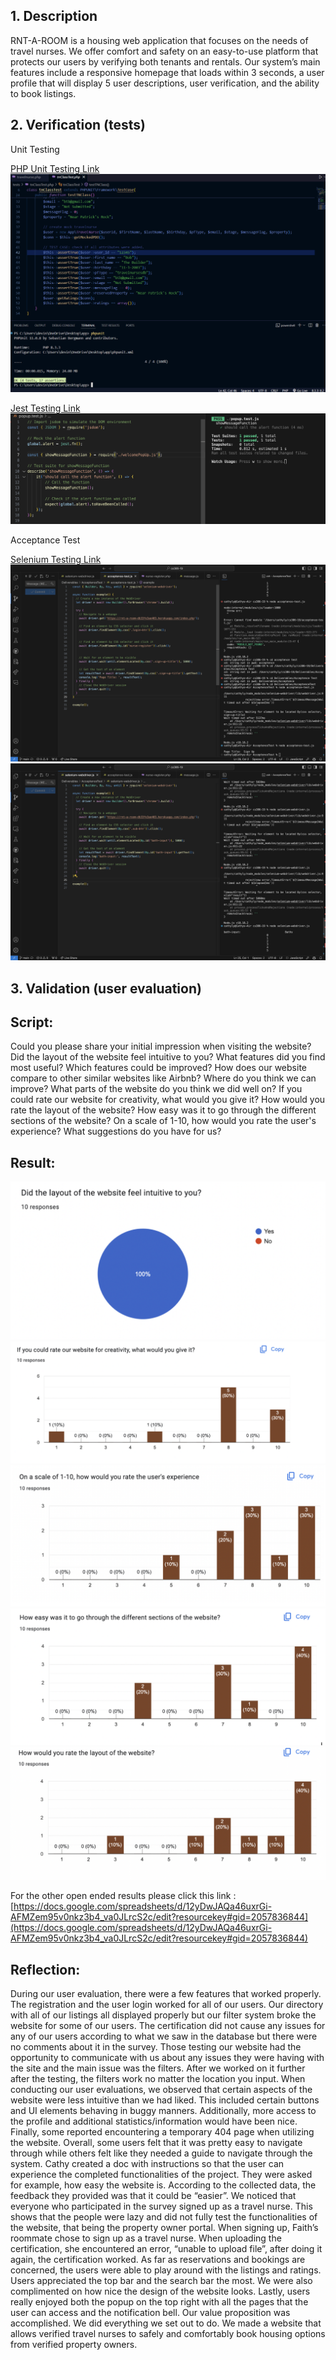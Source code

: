 ## 1. Description
RNT-A-ROOM is a housing web application that focuses on the needs of travel nurses. We offer comfort and safety on an easy-to-use platform that protects our users by verifying both tenants and rentals. Our system’s main features include a responsive homepage that loads within 3 seconds, a user profile that will display 5 user descriptions, user verification, and the ability to book listings.

## 2. Verification (tests)
Unit Testing

[PHP Unit Testing Link](https://github.com/cl2493/cs386/tree/main/Deliverables/Unit%20Test)
![url](https://github.com/cl2493/cs386/blob/main/images/phpunittesting1.png)

[Jest Testing Link](https://github.com/cl2493/cs386/blob/main/Deliverables/UnitTest/message.test.js)
![url](https://github.com/cl2493/cs386/blob/main/images/jesttestingmessage.png)


Acceptance Test

[Selenium Testing Link](https://github.com/cl2493/cs386/tree/main/Deliverables/AcceptenceTest)
![url](https://github.com/cl2493/cs386/blob/main/images/sign-upaccept.png)
![url](https://github.com/cl2493/cs386/blob/main/images/readbath.png)



## 3. Validation (user evaluation)
## Script:
Could you please share your initial impression when visiting the website?
Did the layout of the website feel intuitive to you?
What features did you find most useful?
Which features could be improved?
How does our website compare to other similar websites like Airbnb?
Where do you think we can improve?
What parts of the website do you think we did well on?
If you could rate our website for creativity, what would you give it?
How would you rate the layout of the website?
How easy was it to go through the different sections of the website?
On a scale of 1-10, how would you rate the user's experience?
What suggestions do you have for us? 

## Result:

![url](https://github.com/cl2493/cs386/blob/main/images/circlegraph.png)
![url](https://github.com/cl2493/cs386/blob/main/images/creativityresults.png)
![url](https://github.com/cl2493/cs386/blob/main/images/experienceresults.png)
![url](https://github.com/cl2493/cs386/blob/main/images/resultsnav.png)
![url](https://github.com/cl2493/cs386/blob/main/images/layoutresults.png)




For the other open ended results please click this link : [https://docs.google.com/spreadsheets/d/12yDwJAQa46uxrGi-AFMZem95v0nkz3b4_va0JLrcS2c/edit?resourcekey#gid=2057836844](https://docs.google.com/spreadsheets/d/12yDwJAQa46uxrGi-AFMZem95v0nkz3b4_va0JLrcS2c/edit?resourcekey#gid=2057836844)


## Reflection:
During our user evaluation, there were a few features that worked properly. The registration and the user login worked for all of our users. Our directory with all of our listings all displayed properly but our filter system broke the website for some of our users. The certification did not cause any issues for any of our users according to what we saw in the database but there were no comments about it in the survey. Those testing our website had the opportunity to communicate with us about any issues they were having with the site and the main issue was the filters. After we worked on it further after the testing, the filters work no matter the location you input.
When conducting our user evaluations, we observed that certain aspects of the website were less intuitive than we had liked. This included certain buttons and UI elements behaving in buggy manners. Additionally, more access to the profile and additional statistics/information would have been nice. Finally, some reported encountering a temporary 404 page when utilizing the website. 
Overall, some users felt that it was pretty easy to navigate through while others felt like they needed a guide to navigate through the system. Cathy created a doc with instructions so that the user can experience the completed functionalities of the project. They were asked for example, how easy the website is. According to the collected data, the feedback they provided was that it could be “easier”. We noticed that everyone who participated in the survey signed up as a travel nurse. This shows that the people were lazy and did not fully test the functionalities of the website, that being the property owner portal.
When signing up, Faith’s roommate chose to sign up as a travel nurse. When uploading the certification, she encountered an error, “unable to upload file”, after doing it again, the certification worked. As far as reservations and bookings are concerned, the users were able to play around with the listings and ratings.
Users appreciated the top bar and the search bar the most. We were also complimented on how nice the design of the website looks. Lastly, users really enjoyed both the popup on the top right with all the pages that the user can access and the notification bell.
Our value proposition was accomplished. We did everything we set out to do. We made a website that allows verified travel nurses to safely and comfortably book housing options from verified property owners.





